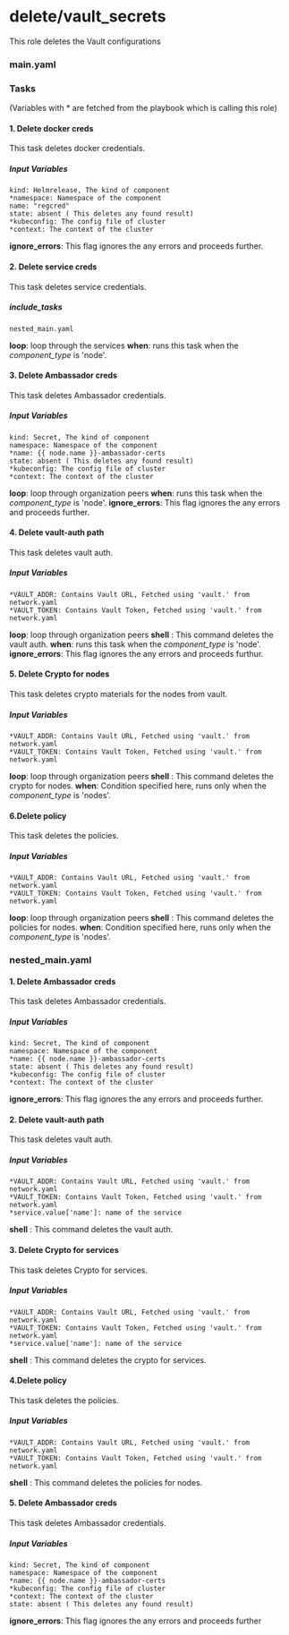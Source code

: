 [//]: # (##############################################################################################)
[//]: # (Copyright Accenture. All Rights Reserved.)
[//]: # (SPDX-License-Identifier: Apache-2.0)
[//]: # (##############################################################################################)

# delete/vault_secrets
This role deletes the Vault configurations
### main.yaml
### Tasks
(Variables with * are fetched from the playbook which is calling this role)
#### 1. Delete docker creds
This task deletes docker credentials.
##### Input Variables
    kind: Helmrelease, The kind of component
    *namespace: Namespace of the component
    name: "regcred"
    state: absent ( This deletes any found result)
    *kubeconfig: The config file of cluster
    *context: The context of the cluster
**ignore_errors**: This flag ignores the any errors and proceeds further.

#### 2. Delete service creds
This task deletes service credentials.
##### include_tasks
    nested_main.yaml 
**loop**: loop through the services
**when**: runs this task when the *component_type* is 'node'.

#### 3. Delete Ambassador creds
This task deletes Ambassador credentials.
##### Input Variables
    kind: Secret, The kind of component
    namespace: Namespace of the component
    *name: {{ node.name }}-ambassador-certs
    state: absent ( This deletes any found result)
    *kubeconfig: The config file of cluster
    *context: The context of the cluster
**loop**: loop through organization peers
**when**: runs this task when the *component_type* is 'node'.
**ignore_errors**: This flag ignores the any errors and proceeds further.

#### 4. Delete vault-auth path
This task deletes vault auth.
##### Input Variables
    *VAULT_ADDR: Contains Vault URL, Fetched using 'vault.' from network.yaml
    *VAULT_TOKEN: Contains Vault Token, Fetched using 'vault.' from network.yaml
**loop**: loop through organization peers
**shell** : This command deletes the vault auth.
**when**: runs this task when the *component_type* is 'node'.
**ignore_errors**: This flag ignores the any errors and proceeds furthur.

#### 5. Delete Crypto for nodes
This task deletes crypto materials for the nodes from vault.
##### Input Variables
    *VAULT_ADDR: Contains Vault URL, Fetched using 'vault.' from network.yaml
    *VAULT_TOKEN: Contains Vault Token, Fetched using 'vault.' from network.yaml
**loop**: loop through organization peers
**shell** : This command deletes the crypto for nodes.
**when**: Condition specified here, runs only when the *component_type* is 'nodes'.

#### 6.Delete policy
This task deletes the policies.
##### Input Variables

    *VAULT_ADDR: Contains Vault URL, Fetched using 'vault.' from network.yaml
    *VAULT_TOKEN: Contains Vault Token, Fetched using 'vault.' from network.yaml
**loop**: loop through organization peers
**shell** : This command deletes the policies for nodes.
**when**: Condition specified here, runs only when the *component_type* is 'nodes'.

### nested_main.yaml

#### 1. Delete Ambassador creds
This task deletes Ambassador credentials.
##### Input Variables
    kind: Secret, The kind of component
    namespace: Namespace of the component
    *name: {{ node.name }}-ambassador-certs
    state: absent ( This deletes any found result)
    *kubeconfig: The config file of cluster
    *context: The context of the cluster
**ignore_errors**: This flag ignores the any errors and proceeds further.

#### 2. Delete vault-auth path
This task deletes vault auth.
##### Input Variables
    *VAULT_ADDR: Contains Vault URL, Fetched using 'vault.' from network.yaml
    *VAULT_TOKEN: Contains Vault Token, Fetched using 'vault.' from network.yaml
    *service.value['name']: name of the service
**shell** : This command deletes the vault auth.

#### 3. Delete Crypto for services
This task deletes Crypto for services.
##### Input Variables
    *VAULT_ADDR: Contains Vault URL, Fetched using 'vault.' from network.yaml
    *VAULT_TOKEN: Contains Vault Token, Fetched using 'vault.' from network.yaml
    *service.value['name']: name of the service
**shell** : This command deletes the crypto for services.

#### 4.Delete policy
This task deletes the policies.
##### Input Variables

    *VAULT_ADDR: Contains Vault URL, Fetched using 'vault.' from network.yaml
    *VAULT_TOKEN: Contains Vault Token, Fetched using 'vault.' from network.yaml
**shell** : This command deletes the policies for nodes.

#### 5. Delete Ambassador creds
This task deletes Ambassador credentials.
##### Input Variables
    kind: Secret, The kind of component
    namespace: Namespace of the component
    *name: {{ node.name }}-ambassador-certs
    *kubeconfig: The config file of cluster
    *context: The context of the cluster
    state: absent ( This deletes any found result)
**ignore_errors**: This flag ignores the any errors and proceeds further


